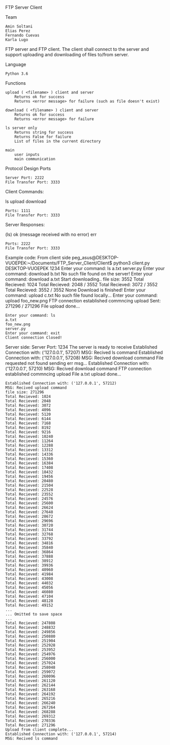 FTP Server Client

Team

    Amin Soltani
    Elias Perez
    Fernando Cuevas
    Karla Lugo


FTP server and FTP client. The client shall connect to the server and support uploading and downloading of files to/from server.

Language

    Python 3.6

Functions

    upload ( <filename> ) client and server
        Returns ok for success
        Returns <error message> for failure (such as file doesn't exist)

    download ( <filename> ) client and server
        Returns ok for success
        Returns <error message> for failure

    ls server only
        Returns string for success
        Returns False for failure
        List of files in the current directory

    main
        user inputs
        main communication

Protocol Design Ports

    Server Port: 2222
    File Transfer Port: 3333

Client Commands:

 ls
 upload <File Name>
 download <File Name>

    Ports: 1111
    File Transfer Port: 3333

Server Responses:

 (ls) <list of directories>
 ok (message received with no error)
 err <message>

    Ports: 2222
    File Transfer Port: 3333

Example code:
 From client side
 peg_asus@DESKTOP-VUOEPEK:~/Documents/FTP_Server_Client/Client$ python3 client.py DESKTOP-VUOEPEK 1234
	Enter your command: ls
	a.txt
	server.py
	Enter your command: download b.txt
	No such file found on the server!
	Enter your command: download a.txt
	Start downloading..
	file size: 3552
	Total Recieved: 1024
	Total Recieved: 2048 / 3552
	Total Recieved: 3072 / 3552
	Total Recieved: 3552 / 3552
	None
	Download is finished!
	Enter your command: upload c.txt
	No such file found locally...
	Enter your command: upload foo_new.png
	FTP connection established commncing upload
	Sent: 271296 / 271296
	File upload done...

	Enter your command: ls
	a.txt
	foo_new.png
	server.py
	Enter your command: exit
	Client connection Closed!

 Server side:
    Server Port: 1234
    The server is ready to receive
    Established Connection with: ('127.0.0.1', 57207)
    MSG: Recived ls command
    Established Connection with: ('127.0.0.1', 57208)
    MSG: Recived download command
    File requested not found sending err msg...
    Established Connection with: ('127.0.0.1', 57210)
    MSG: Recived download command
    FTP connection established commncing upload
    File a.txt upload done...

    Established Connection with: ('127.0.0.1', 57212)
    MSG: Recived upload command
    file size: 271296
    Total Recieved: 1024
    Total Recieved: 2048
    Total Recieved: 3072
    Total Recieved: 4096
    Total Recieved: 5120
    Total Recieved: 6144
    Total Recieved: 7168
    Total Recieved: 8192
    Total Recieved: 9216
    Total Recieved: 10240
    Total Recieved: 11264
    Total Recieved: 12288
    Total Recieved: 13312
    Total Recieved: 14336
    Total Recieved: 15360
    Total Recieved: 16384
    Total Recieved: 17408
    Total Recieved: 18432
    Total Recieved: 19456
    Total Recieved: 20480
    Total Recieved: 21504
    Total Recieved: 22528
    Total Recieved: 23552
    Total Recieved: 24576
    Total Recieved: 25600
    Total Recieved: 26624
    Total Recieved: 27648
    Total Recieved: 28672
    Total Recieved: 29696
    Total Recieved: 30720
    Total Recieved: 31744
    Total Recieved: 32768
    Total Recieved: 33792
    Total Recieved: 34816
    Total Recieved: 35840
    Total Recieved: 36864
    Total Recieved: 37888
    Total Recieved: 38912
    Total Recieved: 39936
    Total Recieved: 40960
    Total Recieved: 41984
    Total Recieved: 43008
    Total Recieved: 44032
    Total Recieved: 45056
    Total Recieved: 46080
    Total Recieved: 47104
    Total Recieved: 48128
    Total Recieved: 49152
    ...
    ... Omitted to save space
    ...
    Total Recieved: 247808
    Total Recieved: 248832
    Total Recieved: 249856
    Total Recieved: 250880
    Total Recieved: 251904
    Total Recieved: 252928
    Total Recieved: 253952
    Total Recieved: 254976
    Total Recieved: 256000
    Total Recieved: 257024
    Total Recieved: 258048
    Total Recieved: 259072
    Total Recieved: 260096
    Total Recieved: 261120
    Total Recieved: 262144
    Total Recieved: 263168
    Total Recieved: 264192
    Total Recieved: 265216
    Total Recieved: 266240
    Total Recieved: 267264
    Total Recieved: 268288
    Total Recieved: 269312
    Total Recieved: 270336
    Total Recieved: 271296
    Upload from client complete...
    Established Connection with: ('127.0.0.1', 57214)
    MSG: Recived ls command
